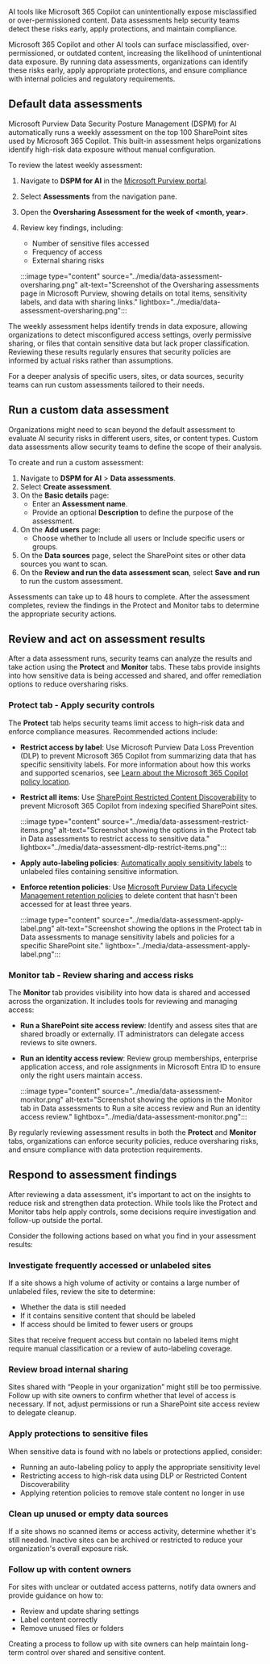 AI tools like Microsoft 365 Copilot can unintentionally expose misclassified or over-permissioned content. Data assessments help security teams detect these risks early, apply protections, and maintain compliance.

Microsoft 365 Copilot and other AI tools can surface misclassified, over-permissioned, or outdated content, increasing the likelihood of unintentional data exposure. By running data assessments, organizations can identify these risks early, apply appropriate protections, and ensure compliance with internal policies and regulatory requirements.

## Default data assessments

Microsoft Purview Data Security Posture Management (DSPM) for AI automatically runs a weekly assessment on the top 100 SharePoint sites used by Microsoft 365 Copilot. This built-in assessment helps organizations identify high-risk data exposure without manual configuration.

To review the latest weekly assessment:

1. Navigate to **DSPM for AI** in the [Microsoft Purview portal](https://purview.microsoft.com/?azure-portal=true).
1. Select **Assessments** from the navigation pane.
1. Open the **Oversharing Assessment for the week of <month, year>**.
1. Review key findings, including:
   - Number of sensitive files accessed
   - Frequency of access
   - External sharing risks

   :::image type="content" source="../media/data-assessment-oversharing.png" alt-text="Screenshot of the Oversharing assessments page in Microsoft Purview, showing details on total items, sensitivity labels, and data with sharing links." lightbox="../media/data-assessment-oversharing.png":::

The weekly assessment helps identify trends in data exposure, allowing organizations to detect misconfigured access settings, overly permissive sharing, or files that contain sensitive data but lack proper classification. Reviewing these results regularly ensures that security policies are informed by actual risks rather than assumptions.

For a deeper analysis of specific users, sites, or data sources, security teams can run custom assessments tailored to their needs.

## Run a custom data assessment

Organizations might need to scan beyond the default assessment to evaluate AI security risks in different users, sites, or content types. Custom data assessments allow security teams to define the scope of their analysis.

To create and run a custom assessment:

1. Navigate to **DSPM for AI** > **Data assessments**.
1. Select **Create assessment**.
1. On the **Basic details** page:
   - Enter an **Assessment name**.
   - Provide an optional **Description** to define the purpose of the assessment.
1. On the **Add users** page:
   - Choose whether to Include all users or Include specific users or groups.
1. On the **Data sources** page, select the SharePoint sites or other data sources you want to scan.
1. On the **Review and run the data assessment scan**, select **Save and run** to run the custom assessment.

Assessments can take up to 48 hours to complete. After the assessment completes, review the findings in the Protect and Monitor tabs to determine the appropriate security actions.

## Review and act on assessment results

After a data assessment runs, security teams can analyze the results and take action using the **Protect** and **Monitor** tabs. These tabs provide insights into how sensitive data is being accessed and shared, and offer remediation options to reduce oversharing risks.

### Protect tab - Apply security controls

The **Protect** tab helps security teams limit access to high-risk data and enforce compliance measures. Recommended actions include:

- **Restrict access by label**: Use Microsoft Purview Data Loss Prevention (DLP) to prevent Microsoft 365 Copilot from summarizing data that has specific sensitivity labels. For more information about how this works and supported scenarios, see [Learn about the Microsoft 365 Copilot policy location](/purview/dlp-microsoft365-copilot-location-learn-about?azure-portal=true).

- **Restrict all items**: Use [SharePoint Restricted Content Discoverability](/sharepoint/restricted-content-discovery?azure-portal=true) to prevent Microsoft 365 Copilot from indexing specified SharePoint sites.

   :::image type="content" source="../media/data-assessment-restrict-items.png" alt-text="Screenshot showing the options in the Protect tab in Data assessments to restrict access to sensitive data." lightbox="../media/data-assessment-dlp-restrict-items.png":::

- **Apply auto-labeling policies**: [Automatically apply sensitivity labels](/purview/apply-sensitivity-label-automatically?azure-portal=true#how-to-configure-auto-labeling-policies-for-sharepoint-onedrive-and-exchange) to unlabeled files containing sensitive information.

- **Enforce retention policies**: Use [Microsoft Purview Data Lifecycle Management retention policies](/purview/create-retention-policies?azure-portal=true) to delete content that hasn't been accessed for at least three years.

   :::image type="content" source="../media/data-assessment-apply-label.png" alt-text="Screenshot showing the options in the Protect tab in Data assessments to manage sensitivity labels and policies for a specific SharePoint site." lightbox="../media/data-assessment-apply-label.png":::

### Monitor tab - Review sharing and access risks

The **Monitor** tab provides visibility into how data is shared and accessed across the organization. It includes tools for reviewing and managing access:

- **Run a SharePoint site access review**: Identify and assess sites that are shared broadly or externally. IT administrators can delegate access reviews to site owners.
- **Run an identity access review**: Review group memberships, enterprise application access, and role assignments in Microsoft Entra ID to ensure only the right users maintain access.

   :::image type="content" source="../media/data-assessment-monitor.png" alt-text="Screenshot showing the options in the Monitor tab in Data assessments to Run a site access review and Run an identity access review." lightbox="../media/data-assessment-monitor.png":::

By regularly reviewing assessment results in both the **Protect** and **Monitor** tabs, organizations can enforce security policies, reduce oversharing risks, and ensure compliance with data protection requirements.

## Respond to assessment findings

After reviewing a data assessment, it's important to act on the insights to reduce risk and strengthen data protection. While tools like the Protect and Monitor tabs help apply controls, some decisions require investigation and follow-up outside the portal.

Consider the following actions based on what you find in your assessment results:

### Investigate frequently accessed or unlabeled sites

If a site shows a high volume of activity or contains a large number of unlabeled files, review the site to determine:

- Whether the data is still needed
- If it contains sensitive content that should be labeled
- If access should be limited to fewer users or groups

Sites that receive frequent access but contain no labeled items might require manual classification or a review of auto-labeling coverage.

### Review broad internal sharing

Sites shared with “People in your organization” might still be too permissive. Follow up with site owners to confirm whether that level of access is necessary. If not, adjust permissions or run a SharePoint site access review to delegate cleanup.

### Apply protections to sensitive files

When sensitive data is found with no labels or protections applied, consider:

- Running an auto-labeling policy to apply the appropriate sensitivity level
- Restricting access to high-risk data using DLP or Restricted Content Discoverability
- Applying retention policies to remove stale content no longer in use

### Clean up unused or empty data sources

If a site shows no scanned items or access activity, determine whether it's still needed. Inactive sites can be archived or restricted to reduce your organization's overall exposure risk.

### Follow up with content owners

For sites with unclear or outdated access patterns, notify data owners and provide guidance on how to:

- Review and update sharing settings
- Label content correctly
- Remove unused files or folders

Creating a process to follow up with site owners can help maintain long-term control over shared and sensitive content.
